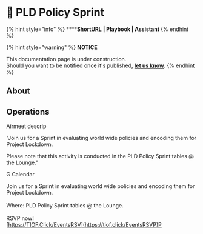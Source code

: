 # 📑 PLD Policy Sprint

{% hint style="info" %}
****[**ShortURL**](https://tiof.click/TUPLDPS) **| Playbook | Assistant**
{% endhint %}



{% hint style="warning" %}
**NOTICE**

This documentation page is under construction.\
Should you want to be notified once it's published, [**let us know**](https://tiof.click/TIOFTarianUpdatesService).
{% endhint %}

## About











## Operations

Airmeet descrip

"Join us for a Sprint in evaluating world wide policies and encoding them for Project Lockdown.

Please note that this activity is conducted in the PLD Policy Sprint tables @ the Lounge."



G Calendar

Join us for a Sprint in evaluating world wide policies and encoding them for Project Lockdown.\
\
Where: PLD Policy Sprint tables @ the Lounge.\
\
RSVP now\![\
](https://tiof.click/EventsRSVP)[https://TIOF.Click/EventsRSV](https://tiof.click/EventsRSVP)P





